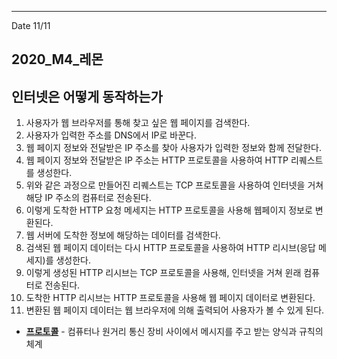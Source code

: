 ---
Date 11/11

## 2020_M4_레몬 

## 인터넷은 어떻게 동작하는가

1. 사용자가 웹 브라우저를 통해 찾고 싶은 웹 페이지를 검색한다.
2. 사용자가 입력한 주소를 DNS에서 IP로 바꾼다. 
3. 웹 페이지 정보와 전달받은 IP 주소를 찾아 사용자가 입력한 정보와 함께 전달한다.
4. 웹 페이지 정보와 전달받은 IP 주소는 HTTP 프로토콜을 사용하여 HTTP 리퀘스트를 생성한다.
5. 위와 같은 과정으로 만들어진 리퀘스트는 TCP 프로토콜을 사용하여 인터넷을 거쳐 해당 IP 주소의 컴퓨터로 전송된다.
6. 이렇게 도착한 HTTP 요청 메세지는 HTTP 프로토콜을 사용해 웹페이지 정보로 변환된다.
7. 웹 서버에 도착한 정보에 해당하는 데이터를 검색한다.
8. 검색된 웹 페이지 데이터는 다시 HTTP 프로토콜을 사용하여 HTTP 리시브(응답 메세지)를 생성한다.
9. 이렇게 생성된 HTTP 리시브는 TCP 프로토콜을 사용해, 인터넷을 거쳐 윈래 컴퓨터로 전송된다. 
10. 도착한 HTTP 리시브는 HTTP 프로토콜을 사용해 웹 페이지 데이터로 변환된다.
11. 변환된 웹 페이지 데이터는 웹 브라우저에 의해 출력되어 사용자가 볼 수 있게 된다.

- __[프로토콜](https://ko.wikipedia.org/wiki/%ED%86%B5%EC%8B%A0_%ED%94%84%EB%A1%9C%ED%86%A0%EC%BD%9C)__ -  컴퓨터나 원거리 통신 장비 사이에서 메시지를 주고 받는 양식과 규칙의 체계
